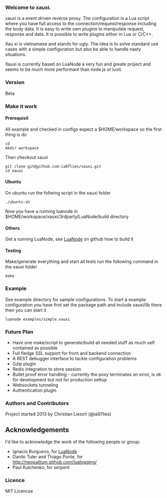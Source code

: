 ### Welcome to xauxi.
xauxi is a event driven reverse proxy. The configuration is a Lua script where you have full access to the connection/request/response including the body data. It is easy to write own plugins to manipulate request, response and data. It is possible to write plugins either in Lua or C/C++.

Xau xi is vietnamese and stands for ugly. The idea is to solve standard use cases with a simple configuration but also be able to handle nasty situations.

Xauxi is currently based on LuaNode a very fun and greate project and seems to be much more performant than node.js or luvit.

### Version
Beta

### Make it work
#### Prerequisit
All example and checked in configs expect a $HOME/workspace so the first thing is do
```
cd
mkdir workspace
```

Then checkout xauxi
```
git clone git@github.com:ia97lies/xauxi.git
cd xauxi
```

#### Ubuntu
On ubuntu run the follwing script in the xauxi folder
```
./ubuntu.sh
```
Now you have a running luanode in $HOME/workspace/xauxi/3rdparty/LuaNode/build directory

#### Others
Get a running LuaNode, see [LuaNode](http://ignacio.github.com/LuaNode) on github how to build it

#### Testing
Make/generate everything and start all tests run the following command in the xauxi folder 
```
make
```

### Example
See example directory for sample configurations.
To start a example configuration you have first set the package path and include xauxi/lib there then you can start it

```
luanode examples/simple.xauxi
```

### Future Plan
 - Have one make/script to generate/build all needed stuff as much self contained as possible
 - Full fledge SSL support for front and backend connection
 - A REST debugger interface to tackle configuration problems
 - Gzip plugin
 - Redis integration to store session
 - Bullet proof error handling - currently the poxy terminates on error, is ok for development but not for production settup
 - Websockets tunneling
 - Authentication plugin

### Authors and Contributors
Project started 2013 by Christian Liesch (@ia97lies)

## Acknowledgements #
I'd like to acknowledge the work of the following people or group:

 - Ignacio Burgueno, for [LuaNode](http://ignacio.github.com/LuaNode)
 - Danilo Tuler and Thiago Ponte, for http://neopallium.github.com/lualogging/
 - Paul Kulchenko, for serpent


### Licence
MIT Licencse

